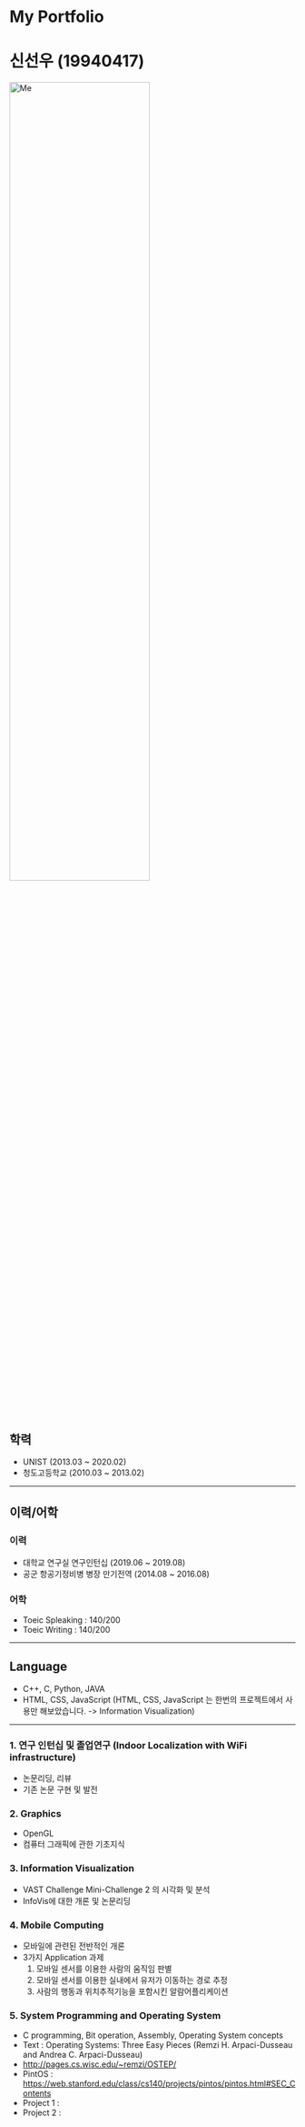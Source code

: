 # My Portfolio

# 신선우 (19940417)

<img src="https://github.com/Sunny8747/Univ_Study_Public/blob/master/2020.6.2-3688.jpg" width="70%" height="60%" title="px(픽셀) 크기 설정" alt="Me"></img>

## 학력

- UNIST (2013.03 ~ 2020.02)
- 청도고등학교 (2010.03 ~ 2013.02)

<hr>

## 이력/어학

### 이력

- 대학교 연구실 연구인턴십 (2019.06 ~ 2019.08)
- 공군 항공기정비병 병장 만기전역 (2014.08 ~ 2016.08)

### 어학

- Toeic Spleaking : 140/200
- Toeic Writing : 140/200

<hr>

## Language

- C++, C, Python, JAVA
- HTML, CSS, JavaScript (HTML, CSS, JavaScript 는 한번의 프로젝트에서 사용만 해보았습니다. -> Information Visualization)

<hr>

### 1. 연구 인턴십 및 졸업연구 (Indoor Localization with WiFi infrastructure)

- 논문리딩, 리뷰
- 기존 논문 구현 및 발전

### 2. Graphics

- OpenGL
- 컴퓨터 그래픽에 관한 기초지식

### 3. Information Visualization

- VAST Challenge Mini-Challenge 2 의 시각화 및 분석
- InfoVis에 대한 개론 및 논문리딩

### 4. Mobile Computing

- 모바일에 관련된 전반적인 개론
- 3가지 Application 과제
  1. 모바일 센서를 이용한 사람의 움직임 판별
  2. 모바일 센서를 이용한 실내에서 유저가 이동하는 경로 추정
  3. 사람의 행동과 위치추적기능을 포함시킨 알람어플리케이션

### 5. System Programming and Operating System

- C programming, Bit operation, Assembly, Operating System concepts
- Text : Operating Systems: Three Easy Pieces (Remzi H. Arpaci-Dusseau and Andrea C. Arpaci-Dusseau)
- http://pages.cs.wisc.edu/~remzi/OSTEP/
- PintOS : <https://web.stanford.edu/class/cs140/projects/pintos/pintos.html#SEC_Contents>
- Project 1 :
- Project 2 :
